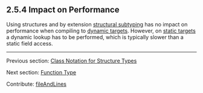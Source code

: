 ## 2.5.4 Impact on Performance

Using structures and by extension [structural subtyping](type-system-structural-subtyping.md) has no impact on performance when compiling to [dynamic targets](dictionary.md#dynamic-target). However, on [static targets](dictionary.md#static-target) a dynamic lookup has to be performed, which is typically slower than a static field access.

---

Previous section: [Class Notation for Structure Types](types-structure-class-notation.md)

Next section: [Function Type](types-function.md)

Contribute: [fileAndLines](https://github.com/HaxeFoundation/HaxeManual/blob/master/02-types.tex#L445-445)